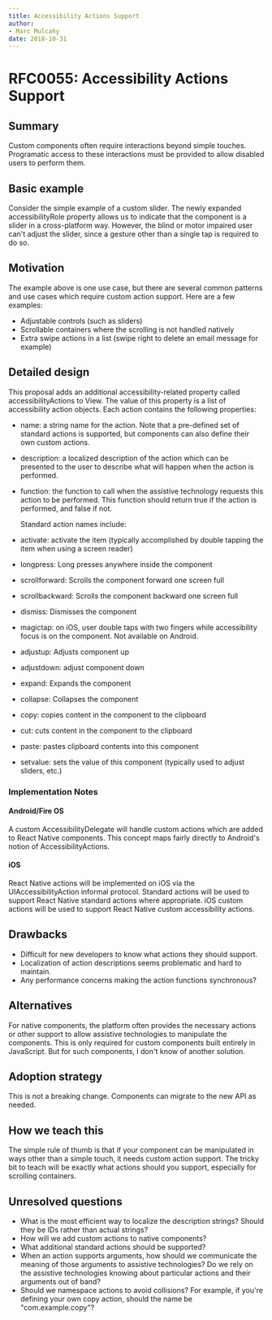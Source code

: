 ```yaml
---
title: Accessibility Actions Support
author:
- Marc Mulcahy
date: 2018-10-31
---
```


# RFC0055: Accessibility Actions Support

## Summary

Custom components often require interactions beyond simple touches. Programatic access to these interactions must be provided to allow disabled users to perform them.

## Basic example

Consider the simple example of a custom slider. The newly expanded accessibilityRole property allows us to indicate that the component is a slider in a cross-platform way. However, the blind or motor impaired user can't adjust the slider, since a gesture other than a single tap is required to do so.

## Motivation

The example above is one use case, but there are several common patterns and use cases which require custom action support. Here are a few examples:

* Adjustable controls (such as sliders)
* Scrollable containers where the scrolling is not handled natively
* Extra swipe actions in a list (swipe right to delete an email message for example)

## Detailed design

This proposal adds an additional accessibility-related property called accessibilityActions to View. The value of this property is a list of accessibility action objects. Each action contains the following properties:

* name: a string name for the action. Note that a pre-defined set of standard actions is supported, but components can also define their own custom actions.
* description: a localized description of the action which can be presented to the user to describe what will happen when the action is performed.
* function: the function to call when the assistive technology requests this action to be performed. This function should return true if the action is performed, and false if not.

  Standard action names include:

* activate: activate the item (typically accomplished by double tapping the item when using a screen reader)
* longpress: Long presses anywhere inside the component
* scrollforward: Scrolls the component forward one screen full
* scrollbackward: Scrolls the component backward one screen full
* dismiss: Dismisses the component
* magictap: on iOS, user double taps with two fingers while accessibility focus is on the component. Not available on Android.
* adjustup: Adjusts component up
* adjustdown: adjust component down
* expand: Expands the component
* collapse: Collapses the component
* copy: copies content in the component to the clipboard
* cut: cuts content in the component to the clipboard
* paste: pastes clipboard contents into this component
* setvalue: sets the value of this component (typically used to adjust sliders, etc.)

### Implementation Notes

#### Android/Fire OS

A custom AccessibilityDelegate will handle custom actions which are added to React Native components. This concept maps fairly directly to Android's notion of AccessibilityActions.

#### iOS

React Native actions will be implemented on iOS via the UIAccessibilityAction informal protocol. Standard actions will be used to support React Native standard actions where appropriate. iOS custom actions will be used to support React Native custom accessibility actions.

## Drawbacks

* Difficult for new developers to know what actions they should support.
* Localization of action descriptions seems problematic and hard to maintain.
* Any performance concerns making the action functions synchronous?

## Alternatives

For native components, the platform often provides the necessary actions or other support to allow assistive technologies to manipulate the components. This is only required for custom components built entirely in JavaScript. But for such components, I don't know of another solution.

## Adoption strategy

This is not a breaking change. Components can migrate to the new API as needed.

## How we teach this

The simple rule of thumb is that if your component can be manipulated in ways other than a simple touch, it needs custom action support. The tricky bit to teach will be exactly what actions should you support, especially for scrolling containers.

## Unresolved questions

* What is the most efficient way to localize the description strings? Should they be IDs rather than actual strings?
* How will we add custom actions to native components?
* What additional standard actions should be supported?
* When an action supports arguments, how should we communicate the meaning of those arguments to assistive technologies? Do we rely on the assistive technologies knowing about particular actions and their arguments out of band?
* Should we namespace actions to avoid collisions? For example, if you're defining your own copy action, should the name be "com.example.copy"?
